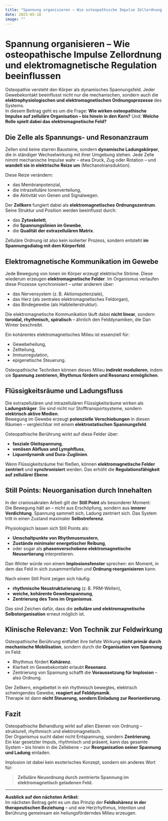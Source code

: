 ```yaml
---
title: "Spannung organisieren – Wie osteopathische Impulse Zellordnung und elektromagnetische Regulation beeinflussen"
date: 2025-05-18
image: ""
---
```


# Spannung organisieren – Wie osteopathische Impulse Zellordnung und elektromagnetische Regulation beeinflussen

Osteopathie versteht den Körper als dynamisches Spannungsfeld. Jeder Gewebekontakt beeinflusst nicht nur die mechanischen, sondern auch die **elektrophysiologischen und elektromagnetischen Ordnungsprozesse** des Systems.  
In diesem Beitrag geht es um die Frage: **Wie wirken osteopathische Impulse auf zelluläre Organisation – bis hinein in den Kern?** Und: **Welche Rolle spielt dabei das elektromagnetische Feld?**

## Die Zelle als Spannungs- und Resonanzraum

Zellen sind keine starren Bausteine, sondern **dynamische Ladungskörper**, die in ständiger Wechselwirkung mit ihrer Umgebung stehen. Jede Zelle nimmt mechanische Impulse wahr – etwa Druck, Zug oder Rotation – und **wandelt sie in elektrische Reize um** (Mechanotransduktion).

Diese Reize verändern:

- das Membranpotenzial,
- die intrazelluläre Ionenverteilung,
- die Aktivität von Genen und Signalwegen.

Der **Zellkern** fungiert dabei als **elektromagnetisches Ordnungszentrum**. Seine Struktur und Position werden beeinflusst durch:

- das **Zytoskelett**,
- die **Spannungslinien im Gewebe**,
- die **Qualität der extrazellulären Matrix**.

Zelluläre Ordnung ist also kein isolierter Prozess, sondern entsteht **im Spannungsdialog mit dem Körperfeld**.

## Elektromagnetische Kommunikation im Gewebe

Jede Bewegung von Ionen im Körper erzeugt elektrische Ströme. Diese wiederum erzeugen **elektromagnetische Felder**. Im Organismus verlaufen diese Prozesse synchronisiert – unter anderem über:

- das Nervensystem (z. B. Aktionspotenziale),
- das Herz (als zentrales elektromagnetisches Feldorgan),
- das Bindegewebe (als Halbleiterstruktur).

Die elektromagnetische Kommunikation läuft dabei **nicht linear**, sondern **toroidal, rhythmisch, spiralisch** – ähnlich den Felddynamiken, die Dan Winter beschreibt.

Ein kohärentes elektromagnetisches Milieu ist essenziell für:

- Gewebeheilung,
- Zellteilung,
- Immunregulation,
- epigenetische Steuerung.

Osteopathische Techniken können dieses Milieu **indirekt modulieren**, indem sie **Spannung zentrieren, Rhythmus fördern und Resonanz ermöglichen**.

## Flüssigkeitsräume und Ladungsfluss

Die extrazellulären und intrazellulären Flüssigkeitsräume wirken als **Ladungsträger**. Sie sind nicht nur Stofftransportsysteme, sondern **elektrisch aktive Medien**.  
Bewegung im Gewebe erzeugt **potenzielle Verschiebungen** in diesen Räumen – vergleichbar mit einem **elektrostatischen Spannungsfeld**.

Osteopathische Berührung wirkt auf diese Felder über:

- **fasziale Gleitspannung**,
- **venösen Abfluss und Lymphfluss**,
- **Liquordynamik und Dura-Zuglinien**.

Wenn Flüssigkeitsräume frei fließen, können **elektromagnetische Felder zentriert** und **synchronisiert** werden. Das erhöht die **Regulationsfähigkeit auf zellulärer Ebene**.

## Still Points: Neuorganisation durch Innehalten

In der craniosakralen Arbeit gilt der **Still Point** als besonderer Moment:  
Die Bewegung hält an – nicht aus Erschöpfung, sondern aus **innerer Verdichtung**. Spannung sammelt sich, Ladung zentriert sich. Das System tritt in einen Zustand maximaler **Selbstreferenz**.

Physiologisch lassen sich Still Points als:

- **Umschaltpunkte von Rhythmusmustern**,  
- **Zustände minimaler energetischer Reibung**,  
- oder sogar als **phasenverschobene elektromagnetische Neusortierung** interpretieren.

Dan Winter würde von einem **Implosionsfenster** sprechen: ein Moment, in dem das Feld in sich zusammenfallen und **Ordnung reorganisieren** kann.

Nach einem Still Point zeigen sich häufig:

- **rhythmische Neustrukturierung** (z. B. PRM-Wellen),
- **weiche, kohärente Gewebespannung**,
- **Zentrierung des Tons im Organismus**.

Das sind Zeichen dafür, dass die **zelluläre und elektromagnetische Selbstorganisation** erneut möglich ist.

## Klinische Relevanz: Von Technik zur Feldwirkung

Osteopathische Berührung entfaltet ihre tiefste Wirkung **nicht primär durch mechanische Mobilisation**, sondern durch die **Organisation von Spannung** im Feld:

- Rhythmus fördert **Kohärenz**.
- Klarheit im Gewebekontakt erlaubt **Resonanz**.
- Zentrierung von Spannung schafft die **Voraussetzung für Implosion** – also Ordnung.

Der Zellkern, eingebettet in ein rhythmisch bewegtes, elektrisch schwingendes Gewebe, **reagiert auf Felddynamik**.  
Therapie ist dann **nicht Steuerung, sondern Einladung zur Reorientierung**.

## Fazit

Osteopathische Behandlung wirkt auf allen Ebenen von Ordnung – strukturell, rhythmisch und elektromagnetisch.  
Der Organismus sucht dabei nicht Entspannung, sondern **Zentrierung**.  
Ein klar gesetzter Impuls, rhythmisch und präsent, kann das gesamte System – bis hinein in die Zellebene – zur **Reorganisation seiner Spannung und Ladung** einladen.

Implosion ist dabei kein esoterisches Konzept, sondern ein anderes Wort für:  
> **Zelluläre Neuordnung durch zentrierte Spannung im elektromagnetisch geladenen Feld.**

---

**Ausblick auf den nächsten Artikel:**  
Im nächsten Beitrag geht es um das Prinzip der **Feldkohärenz in der therapeutischen Beziehung** – und wie Herzrhythmus, Intention und Berührung gemeinsam ein heilungsförderndes Milieu erzeugen.
